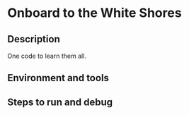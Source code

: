 # Onboard to the White Shores

## Description

One code to learn them all.

## Environment and tools
## Steps to run and debug
